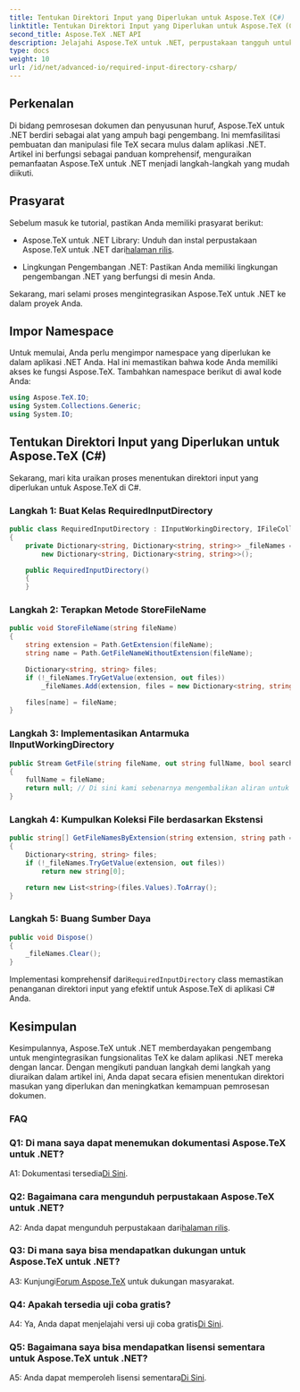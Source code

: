 ```yaml
---
title: Tentukan Direktori Input yang Diperlukan untuk Aspose.TeX (C#)
linktitle: Tentukan Direktori Input yang Diperlukan untuk Aspose.TeX (C#)
second_title: Aspose.TeX .NET API
description: Jelajahi Aspose.TeX untuk .NET, perpustakaan tangguh untuk integrasi TeX yang lancar. Ikuti panduan langkah demi langkah kami.
type: docs
weight: 10
url: /id/net/advanced-io/required-input-directory-csharp/
---
```

## Perkenalan

Di bidang pemrosesan dokumen dan penyusunan huruf, Aspose.TeX untuk .NET berdiri sebagai alat yang ampuh bagi pengembang. Ini memfasilitasi pembuatan dan manipulasi file TeX secara mulus dalam aplikasi .NET. Artikel ini berfungsi sebagai panduan komprehensif, menguraikan pemanfaatan Aspose.TeX untuk .NET menjadi langkah-langkah yang mudah diikuti.

## Prasyarat

Sebelum masuk ke tutorial, pastikan Anda memiliki prasyarat berikut:

-  Aspose.TeX untuk .NET Library: Unduh dan instal perpustakaan Aspose.TeX untuk .NET dari[halaman rilis](https://releases.aspose.com/tex/net/).

- Lingkungan Pengembangan .NET: Pastikan Anda memiliki lingkungan pengembangan .NET yang berfungsi di mesin Anda.

Sekarang, mari selami proses mengintegrasikan Aspose.TeX untuk .NET ke dalam proyek Anda.

## Impor Namespace

Untuk memulai, Anda perlu mengimpor namespace yang diperlukan ke dalam aplikasi .NET Anda. Hal ini memastikan bahwa kode Anda memiliki akses ke fungsi Aspose.TeX. Tambahkan namespace berikut di awal kode Anda:

```csharp
using Aspose.TeX.IO;
using System.Collections.Generic;
using System.IO;
```

## Tentukan Direktori Input yang Diperlukan untuk Aspose.TeX (C#)

Sekarang, mari kita uraikan proses menentukan direktori input yang diperlukan untuk Aspose.TeX di C#.

### Langkah 1: Buat Kelas RequiredInputDirectory

```csharp
public class RequiredInputDirectory : IInputWorkingDirectory, IFileCollector
{
    private Dictionary<string, Dictionary<string, string>> _fileNames =
        new Dictionary<string, Dictionary<string, string>>();

    public RequiredInputDirectory()
    {
    }
```

### Langkah 2: Terapkan Metode StoreFileName

```csharp
public void StoreFileName(string fileName)
{
    string extension = Path.GetExtension(fileName);
    string name = Path.GetFileNameWithoutExtension(fileName);

    Dictionary<string, string> files;
    if (!_fileNames.TryGetValue(extension, out files))
        _fileNames.Add(extension, files = new Dictionary<string, string>());

    files[name] = fileName;
}
```

### Langkah 3: Implementasikan Antarmuka IInputWorkingDirectory

```csharp
public Stream GetFile(string fileName, out string fullName, bool searchSubdirectories = false)
{
    fullName = fileName;
    return null; // Di sini kami sebenarnya mengembalikan aliran untuk file yang diminta berdasarkan namanya.
}
```

### Langkah 4: Kumpulkan Koleksi File berdasarkan Ekstensi

```csharp
public string[] GetFileNamesByExtension(string extension, string path = null)
{
    Dictionary<string, string> files;
    if (!_fileNames.TryGetValue(extension, out files))
        return new string[0];

    return new List<string>(files.Values).ToArray();
}
```

### Langkah 5: Buang Sumber Daya

```csharp
public void Dispose()
{
    _fileNames.Clear();
}
```

 Implementasi komprehensif dari`RequiredInputDirectory` class memastikan penanganan direktori input yang efektif untuk Aspose.TeX di aplikasi C# Anda.

## Kesimpulan

Kesimpulannya, Aspose.TeX untuk .NET memberdayakan pengembang untuk mengintegrasikan fungsionalitas TeX ke dalam aplikasi .NET mereka dengan lancar. Dengan mengikuti panduan langkah demi langkah yang diuraikan dalam artikel ini, Anda dapat secara efisien menentukan direktori masukan yang diperlukan dan meningkatkan kemampuan pemrosesan dokumen.

### FAQ

### Q1: Di mana saya dapat menemukan dokumentasi Aspose.TeX untuk .NET?

 A1: Dokumentasi tersedia[Di Sini](https://reference.aspose.com/tex/net/).

### Q2: Bagaimana cara mengunduh perpustakaan Aspose.TeX untuk .NET?

 A2: Anda dapat mengunduh perpustakaan dari[halaman rilis](https://releases.aspose.com/tex/net/).

### Q3: Di mana saya bisa mendapatkan dukungan untuk Aspose.TeX untuk .NET?

 A3: Kunjungi[Forum Aspose.TeX](https://forum.aspose.com/c/tex/47) untuk dukungan masyarakat.

### Q4: Apakah tersedia uji coba gratis?

A4: Ya, Anda dapat menjelajahi versi uji coba gratis[Di Sini](https://releases.aspose.com/).

### Q5: Bagaimana saya bisa mendapatkan lisensi sementara untuk Aspose.TeX untuk .NET?

 A5: Anda dapat memperoleh lisensi sementara[Di Sini](https://purchase.aspose.com/temporary-license/).